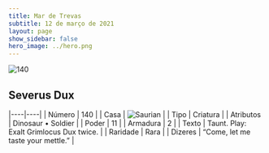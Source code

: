 ```yaml
---
title: Mar de Trevas
subtitle: 12 de março de 2021
layout: page
show_sidebar: false
hero_image: ../hero.png
---
```


![140](https://cdn.keyforgegame.com/media/card_front/pt/496_140_HGGJC9H289PC_pt.png)

## Severus Dux

|----|----|
| Número | 140 |
| Casa | ![Saurian](https://archonarcana.com/images/thumb/9/9e/Saurian_P.png/22px-Saurian_P.png "Sauro") |
| Tipo | Criatura |
| Atributos | Dinosaur • Soldier |
| Poder | 11 |
| Armadura | 2 |
| Texto | Taunt.  Play: Exalt Grimlocus Dux twice. |
| Raridade | Rara |
| Dizeres | “Come, let me taste your mettle.” |
